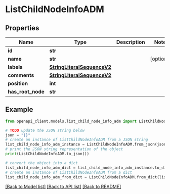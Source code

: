 # ListChildNodeInfoADM


## Properties

Name | Type | Description | Notes
------------ | ------------- | ------------- | -------------
**id** | **str** |  | 
**name** | **str** |  | [optional] 
**labels** | [**StringLiteralSequenceV2**](StringLiteralSequenceV2.md) |  | 
**comments** | [**StringLiteralSequenceV2**](StringLiteralSequenceV2.md) |  | 
**position** | **int** |  | 
**has_root_node** | **str** |  | 

## Example

```python
from openapi_client.models.list_child_node_info_adm import ListChildNodeInfoADM

# TODO update the JSON string below
json = "{}"
# create an instance of ListChildNodeInfoADM from a JSON string
list_child_node_info_adm_instance = ListChildNodeInfoADM.from_json(json)
# print the JSON string representation of the object
print(ListChildNodeInfoADM.to_json())

# convert the object into a dict
list_child_node_info_adm_dict = list_child_node_info_adm_instance.to_dict()
# create an instance of ListChildNodeInfoADM from a dict
list_child_node_info_adm_from_dict = ListChildNodeInfoADM.from_dict(list_child_node_info_adm_dict)
```
[[Back to Model list]](../README.md#documentation-for-models) [[Back to API list]](../README.md#documentation-for-api-endpoints) [[Back to README]](../README.md)


